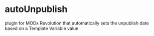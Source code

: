 # autoUnpublish
plugin for MODx Revolution that automatically sets the unpublish date based on a Template Variable value
